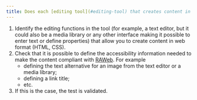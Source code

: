 ```yaml
---
title: Does each [editing tool](#editing-tool) that creates content in web format (HTML, CSS) allow you to define the [accessibility information](#accessibility-information) needed to create content that complies with the [RAWeb](../raweb1/index.html)?
---
```

1. Identify the editing functions in the tool (for example, a text editor, but it could also be a media library or any other interface making it possible to enter text or define properties) that allow you to create content in web format (HTML, CSS).
2. Check that it is possible to define the accessibility information needed to make the content compliant with [RAWeb](../raweb1/index.html). For example 
	- defining the text alternative for an image from the text editor or a media library;
	- defining a link title;
	- etc.
3. If this is the case, the test is validated.